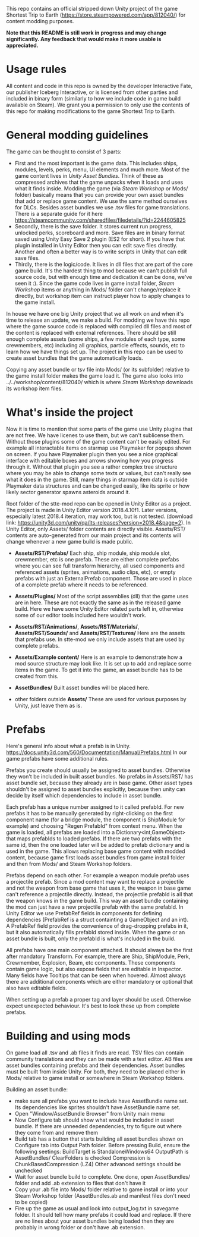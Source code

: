 This repo contains an official stripped down Unity project of the game Shortest Trip to Earth (https://store.steampowered.com/app/812040/) for content modding purposes.

**Note that this README is still work in progress and may change significantly. Any feedback that would make it more usable is appreciated.**

# Usage rules

All content and code in this repo is owned by the developer Interactive Fate, our publisher Iceberg Interactive, or is licensed from other parties and included in binary form (similarly to how we include code in game build available on Steam). We grant you a permission to only use the contents of this repo for making modifications to the game Shortest Trip to Earth.

# General modding guidelines

The game can be thought to consist of 3 parts:
* First and the most important is the game data. This includes ships, modules, levels, perks, menu, UI elements and much more. Most of the game content lives in _Unity Asset Bundles_. Think of these as compressed archives that the game unpacks when it loads and uses what it finds inside. Modding the game (via _Steam Workshop_ or Mods/ folder) basically means that you can provide your own asset bundles that add or replace game content. We use the same method ourselves for DLCs. Besides asset bundles we use .tsv files for game translations. There is a separate guide for it here https://steamcommunity.com/sharedfiles/filedetails/?id=2244605825 
* Secondly, there is the save folder. It stores current run progress, unlocked perks, scoreboard and more. Save files are in binary format saved using Unity Easy Save 2 plugin (ES2 for short). If you have that plugin installed in Unity Editor then you can edit save files directly. Another and often a better way is to write scripts in Unity that can edit save files.
* Thirdly, there is the logic/code. It lives in dll files that are part of the core game build. It's the hardest thing to mod because we can't publish full source code, but with enough time and dedication it can be done, we've seen it :). Since the game code lives in game install folder, _Steam Workshop_ items or anything in Mods/ folder can't change/replace it directly, but workshop item can instruct player how to apply changes to the game install.

In house we have one big Unity project that we all work on and when it's time to release an update, we make a build. For modding we have this repo where the game source code is replaced with compiled dll files and most of the content is replaced with external references. There should be still enough complete assets (some ships, a few modules of each type, some crewmembers, etc) including all graphics, particle effects, sounds, etc to learn how we have things set up. The project in this repo can be used to create asset bundles that the game automatically loads.

Copying any asset bundle or tsv file into Mods/ (or its subfolder) relative to the game install folder makes the game load it. The game also looks into ../../workshop/content/812040/ which is where _Steam Workshop_ downloads its workshop item files.

# What's inside the project

Now it is time to mention that some parts of the game use Unity plugins that are not free. We have licenes to use them, but we can't sublicense them. Without those plugins some of the game content can't be easily edited. For example all interactable items on starmap use Playmaker for popups shown on screen. If you have Playmaker plugin then you see a nice graphical interface with editable boxes and arrows showing how you progress through it. Without that plugin you see a rather complex tree structure where you may be able to change some texts or values, but can't really see what it does in the game. Still, many things in starmap item data is outside Playmaker data structures and can be changed easily, like its sprite or how likely sector generator spawns asteroids around it.

Root folder of the stte-mod repo can be opened in Unity Editor as a project. The project is made in Unity Editor version 2018.4.10f1. Later versions, especially latest 2018.4 iteration, may work too, but is not tested. (download link: https://unity3d.com/unity/qa/lts-releases?version=2018.4&page=2). In Unity Editor, only Assets/ folder contents are directly visible. Assets/RST/ contents are auto-generated from our main project and its contents will change whenever a new game build is made public.

* **Assets/RST/Prefabs/**
Each ship, ship module, ship module slot, crewmember, etc is one prefab. These are either complete prefabs where you can see full transform hierarchy, all used components and referenced assets (sprites, animations, audio clips, etc), or empty prefabs with just an ExternalPrefab component. Those are used in place of a complete prefab where it needs to be referenced.

* **Assets/Plugins/**
Most of the script assemblies (dll) that the game uses are in here. These are not exactly the same as in the released game build. Here we have some Unity Editor related parts left in, otherwise some of our editor tools included here wouldn't work.

* **Assets/RST/Animations/**, **Assets/RST/Materials/**, **Assets/RST/Sounds/** and **Assets/RST/Textures/**
Here are the assets that prefabs use. In stte-mod we only include assets that are used by complete prefabs.

* **Assets/Example content/**
Here is an example to demonstrate how a mod source structure may look like. It is set up to add and replace some items in the game. To get it into the game, an asset bundle has to be created from this.

* **AssetBundles/**
Built asset bundles will be placed here.

* other folders outside **Assets/**
These are used for various purposes by Unity, just leave them as is.

# Prefabs

Here's general info about what a prefab is in Unity. https://docs.unity3d.com/560/Documentation/Manual/Prefabs.html In our game prefabs have some additional rules.

Prefabs you create should usually be assigned to asset bundles. Otherwise they won't be included in built asset bundles. No prefabs in Assets/RST/ has asset bundle set, because they already are in base game. Other asset types shouldn't be assigned to asset bundles explicitly, because then unity can decide by itself which dependencies to include in asset bundle.

Each prefab has a unique number assigned to it called prefabId. For new prefabs it has to be manually generated by right-clicking on the first component name (for a bridge module, the component is ShipModule for example) and choosing "Regen PrefabId" from context menu. When the game is loaded, all prefabs are loaded into a Dictionary<int,GameObject> that maps prefabIds to loaded prefabs. If there are two prefabs with the same id, then the one loaded later will be added to prefab dictionary and is used in the game. This allows replacing base game content with modded content, because game first loads asset bundles from game install folder and then from Mods/ and Steam Workshop folders.

Prefabs depend on each other. For example a weapon module prefab uses a projectile prefab. Since a mod content may want to replace a projectile and not the weapon from base game that uses it, the weapon in base game can't reference a projectile directly. Instead, the projectile prefabId is all that the weapon knows in the game build. This way an asset bundle containing the mod can just have a new projectile prefab with the same prefabId. In Unity Editor we use PrefabRef fields in components for defining dependencies (PrefabRef is a struct containting a GameObject and an int). A PrefabRef field provides the convenience of drag-dropping prefabs in it, but it also automatically fills prefabId stored inside. When the game or an asset bundle is built, only the prefabId is what's included in the build.

All prefabs have one main component attached. It should always be the first after mandatory Transform. For example, there are Ship, ShipModule, Perk, Crewmember, Explosion, Beam, etc components. These components contain game logic, but also expose fields that are editable in Inspector. Many fields have Tooltips that can be seen when hovered. Almost always there are additional components which are either mandatory or optional that also have editable fields.

When setting up a prefab a proper tag and layer should be used. Otherwise expect unexpected behaviour. It's best to look these up from complete prefabs.

# Building and using mods

On game load all .tsv and .ab files it finds are read. TSV files can contain community translations and they can be made with a text editor. AB files are asset bundles containing prefabs and their dependencies. Asset bundles must be built from inside Unity. For both, they need to be placed either in Mods/ relative to game install or somewhere in Steam Workshop folders.

Building an asset bundle:
* make sure all prefabs you want to include have AssetBundle name set. Its dependencies like sprites shouldn't have AssetBundle name set.
* Open "Window/AssetBundle Browser" from Unity main menu
* Now Configure tab should show what would be included in asset bundle. If there are unneeded dependencies, try to figure out where they come from and remove them
* Build tab has a button that starts building all asset bundles shown on Configure tab into Output Path folder. Before pressing Build, ensure the following seetings:
   BuildTarget is StandaloneWindows64
   OutputPath is AssetBundles/
   ClearFolders is checked
   Compression is ChunkBasedCompression (LZ4)
   Other advanced settings should be unchecked
* Wait for asset bundle build to complete. One done, open AssetBundles/ folder and add .ab extension to files that don't have it
* Copy your .ab file into Mods/ folder relative to game install or into your Steam Workshop folder (AssetBundles.ab and manifest files don't need to be copied)
* Fire up the game as usual and look into output_log.txt in savegame folder. It should tell how many prefabs it could load and replace. If there are no lines about your asset bundles being loaded then they are probably in wrong folder or don't have .ab extension.

